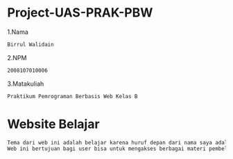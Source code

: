 # Project-UAS-PRAK-PBW

1.Nama

```bash
Birrul Walidain
```

2.NPM

```bash
2008107010006
```

3.Matakuliah

```bash
Praktikum Pemrograman Berbasis Web Kelas B
```

# Website Belajar
```bash
Tema dari web ini adalah belajar karena huruf depan dari nama saya adalah B.
Web ini bertujuan bagi user bisa untuk mengakses berbagai materi pembelajaran yang tersedia di dalamnya.
```

